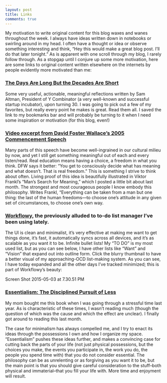 ```yaml
---
layout: post
title: Links
comments: true
---
```


<p>
My motivation to write original content for this blog waxes and wanes throughout the week. I always have ideas written down in notebooks or swirling around in my head. I often have a thought or idea or observe something interesting and think, “Hey this would make a great blog post. I’ll do that later tonight.” As is apparent with one scroll through my blog, I rarely follow through. As a stopgap until I conjure up some more motivation, here are some links to original content written elsewhere on the internets by people evidently more motivated than me:</p>

### <a href="#">The Days Are Long But the Decades Are Short</a>

<p>
Some very useful, actionable, meaningful reflections written by Sam Altman, President of Y Combinator (a very well-known and successful startup incubator), upon turning 30. I was going to pick out a few of my favorites, but really every point he makes is great. Read them all. I saved the link to my bookmarks bar and will probably be turning to it when I need some inspiration or motivation (for this blog, even!)</p>

### <a href="#">Video excerpt from David Foster Wallace’s 2005 Commencement Speech</a>


<p>
Many parts of this speech have become well-ingrained in our cultural milieu by now, and yet I still get something meaningful out of each and every listen/read. Real education means having a choice, a freedom in what you think. DFW says it better: “You get to consciously decide what has meaning and what doesn’t. That is real freedom.” This is something I strive to think about often. Living proof of this idea is beautifully illustrated in Viktor Frankl’s “Man’s Search for Meaning,” which I posted a little bit about last month. The strongest and most courageous people I know embody this philosophy. Writes Frankl, “Everything can be taken from a man but one thing: the last of the human freedoms—to choose one’s attitude in any given set of circumstances, to choose one’s own way.</p>

### <a href="http://workflowy.com">Workflowy</a>, the previously alluded to to-do list manager I’ve been using lately. 

<p>
The UI is clean and minimalist, it’s very effective at making me want to get things done, it’s fast, it automatically syncs across all devices, and it’s as scalable as you want it to be. Infinite bullet lists! My “TO DO” is my most used list, but as you can see below, I have other lists like “Want” and “Vision” that expand out into outline form. Click the blurry thumbnail to have a better visual of my approaching-OCD list-making system. As you can see, I have today expanded and all the other days I’ve tracked minimized; this is part of Workflowy’s beauty:</p>

Screen Shot 2015-05-03 at 7.30.51 PM

### <a href="#">Essentialism: The Disciplined Pursuit of Less</a>

<p>
My mom bought me this book when I was going through a stressful time last year. As is characteristic of these times, I wasn’t reading much (though the question of which was the cause and which the effect are unclear). I finally got around to reading this last month.</p>

<p>
The case for minimalism has always compelled me, and I try to enact its ideas through the possessions I own and how I organize my space. “Essentialism” pushes these ideas further, and makes a convincing case for cutting back the parts of your life (not just physical possessions, but the choices you make, the events you participate in, the work you do, the people you spend time with) that you do not consider essential. The philosophy can be as unrelenting or as forgiving as you want it to be, but the main point is that you should give careful consideration to the stuff–both physical and immaterial–that you fill your life with. More time and enjoyment will result.</p>